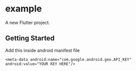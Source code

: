 # example

A new Flutter project.

## Getting Started

Add this inside android manifest file

`<meta-data android:name="com.google.android.geo.API_KEY" android:value="YOUR KEY HERE"/>`
